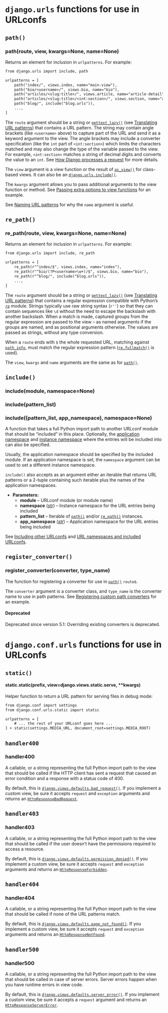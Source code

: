# `django.urls` functions for use in URLconfs

## `path()`

### path(route, view, kwargs=None, name=None)

Returns an element for inclusion in `urlpatterns`. For example:

```default
from django.urls import include, path

urlpatterns = [
    path("index/", views.index, name="main-view"),
    path("bio/<username>/", views.bio, name="bio"),
    path("articles/<slug:title>/", views.article, name="article-detail"),
    path("articles/<slug:title>/<int:section>/", views.section, name="article-section"),
    path("blog/", include("blog.urls")),
    ...,
]
```

The `route` argument should be a string or
[`gettext_lazy()`](utils.md#django.utils.translation.gettext_lazy) (see
[Translating URL patterns](../topics/i18n/translation.md#translating-urlpatterns)) that contains a URL pattern. The string
may contain angle brackets (like `<username>` above) to capture part of the
URL and send it as a keyword argument to the view. The angle brackets may
include a converter specification (like the `int` part of `<int:section>`)
which limits the characters matched and may also change the type of the
variable passed to the view. For example, `<int:section>` matches a string
of decimal digits and converts the value to an `int`. See
[How Django processes a request](../topics/http/urls.md#how-django-processes-a-request) for more details.

The `view` argument is a view function or the result of
[`as_view()`](class-based-views/base.md#django.views.generic.base.View.as_view) for class-based views. It can
also be an [`django.urls.include()`](#django.urls.include).

The `kwargs` argument allows you to pass additional arguments to the view
function or method. See [Passing extra options to view functions](../topics/http/urls.md#views-extra-options) for an example.

See [Naming URL patterns](../topics/http/urls.md#naming-url-patterns) for why the `name`
argument is useful.

## `re_path()`

### re_path(route, view, kwargs=None, name=None)

Returns an element for inclusion in `urlpatterns`. For example:

```default
from django.urls import include, re_path

urlpatterns = [
    re_path(r"^index/$", views.index, name="index"),
    re_path(r"^bio/(?P<username>\w+)/$", views.bio, name="bio"),
    re_path(r"^blog/", include("blog.urls")),
    ...,
]
```

The `route` argument should be a string or
[`gettext_lazy()`](utils.md#django.utils.translation.gettext_lazy) (see
[Translating URL patterns](../topics/i18n/translation.md#translating-urlpatterns)) that contains a regular expression compatible
with Python’s [`re`](https://docs.python.org/3/library/re.html#module-re) module. Strings typically use raw string syntax
(`r''`) so that they can contain sequences like `\d` without the need to
escape the backslash with another backslash. When a match is made, captured
groups from the regular expression are passed to the view – as named arguments
if the groups are named, and as positional arguments otherwise. The values are
passed as strings, without any type conversion.

When a `route` ends with `$` the whole requested URL, matching against
[`path_info`](request-response.md#django.http.HttpRequest.path_info), must match the regular expression
pattern ([`re.fullmatch()`](https://docs.python.org/3/library/re.html#re.fullmatch) is used).

The `view`, `kwargs` and `name` arguments are the same as for
[`path()`](#django.urls.path).

## `include()`

### include(module, namespace=None)

### include(pattern_list)

### include((pattern_list, app_namespace), namespace=None)

A function that takes a full Python import path to another URLconf module
that should be “included” in this place. Optionally, the [application
namespace](../topics/http/urls.md#term-application-namespace) and [instance namespace](../topics/http/urls.md#term-instance-namespace) where the entries will be included
into can also be specified.

Usually, the application namespace should be specified by the included
module. If an application namespace is set, the `namespace` argument
can be used to set a different instance namespace.

`include()` also accepts as an argument either an iterable that returns
URL patterns or a 2-tuple containing such iterable plus the names of the
application namespaces.

* **Parameters:**
  * **module** – URLconf module (or module name)
  * **namespace** ([*str*](https://docs.python.org/3/library/stdtypes.html#str)) – Instance namespace for the URL entries being included
  * **pattern_list** – Iterable of [`path()`](#django.urls.path) and/or [`re_path()`](#django.urls.re_path) instances.
  * **app_namespace** ([*str*](https://docs.python.org/3/library/stdtypes.html#str)) – Application namespace for the URL entries being included

See [Including other URLconfs](../topics/http/urls.md#including-other-urlconfs) and [URL namespaces and included URLconfs](../topics/http/urls.md#namespaces-and-include).

## `register_converter()`

### register_converter(converter, type_name)

The function for registering a converter for use in [`path()`](#django.urls.path)
`route`s.

The `converter` argument is a converter class, and `type_name` is the
converter name to use in path patterns. See
[Registering custom path converters](../topics/http/urls.md#registering-custom-path-converters) for an example.

#### Deprecated
Deprecated since version 5.1: Overriding existing converters is deprecated.

# `django.conf.urls` functions for use in URLconfs

## `static()`

#### static.static(prefix, view=django.views.static.serve, \*\*kwargs)

Helper function to return a URL pattern for serving files in debug mode:

```default
from django.conf import settings
from django.conf.urls.static import static

urlpatterns = [
    # ... the rest of your URLconf goes here ...
] + static(settings.MEDIA_URL, document_root=settings.MEDIA_ROOT)
```

## `handler400`

### handler400

A callable, or a string representing the full Python import path to the view
that should be called if the HTTP client has sent a request that caused an error
condition and a response with a status code of 400.

By default, this is [`django.views.defaults.bad_request()`](views.md#django.views.defaults.bad_request). If you
implement a custom view, be sure it accepts `request` and `exception`
arguments and returns an [`HttpResponseBadRequest`](request-response.md#django.http.HttpResponseBadRequest).

## `handler403`

### handler403

A callable, or a string representing the full Python import path to the view
that should be called if the user doesn’t have the permissions required to
access a resource.

By default, this is [`django.views.defaults.permission_denied()`](views.md#django.views.defaults.permission_denied). If you
implement a custom view, be sure it accepts `request` and `exception`
arguments and returns an [`HttpResponseForbidden`](request-response.md#django.http.HttpResponseForbidden).

## `handler404`

### handler404

A callable, or a string representing the full Python import path to the view
that should be called if none of the URL patterns match.

By default, this is [`django.views.defaults.page_not_found()`](views.md#django.views.defaults.page_not_found). If you
implement a custom view, be sure it accepts `request` and `exception`
arguments and returns an [`HttpResponseNotFound`](request-response.md#django.http.HttpResponseNotFound).

## `handler500`

### handler500

A callable, or a string representing the full Python import path to the view
that should be called in case of server errors. Server errors happen when you
have runtime errors in view code.

By default, this is [`django.views.defaults.server_error()`](views.md#django.views.defaults.server_error). If you
implement a custom view, be sure it accepts a `request` argument and returns
an [`HttpResponseServerError`](request-response.md#django.http.HttpResponseServerError).
